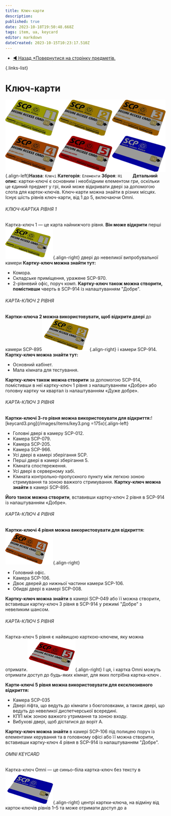 ```yaml
---
title: Ключ-карти
description: 
published: true
date: 2023-10-18T19:50:48.668Z
tags: item, ua, keycard
editor: markdown
dateCreated: 2023-10-15T10:23:17.510Z
---
```


- [:arrow_backward: Назад *Повернутися на сторінку предметів.](/uk/game/items#items)

{.links-list}
# Ключ-карти
![all_keycards.png](/images/items/all_keycards.png){.align-left}**Назва**: `Ключі`
**Категорія**: `Елементи`
**Зброя**: `Ні`
⠀
 ⠀
**Детальний опис**: картки-ключі є основним і необхідним елементом гри, оскільки це єдиний предмет у грі, який може відкривати двері за допомогою слота для карток-ключів. Ключ-карти можна знайти в різних місцях. Існує шість рівнів ключ-карти, від 1 до 5, включаючи Omni.
###### КЛЮЧ-КАРТКА РІВНЯ 1
Картка-ключ 1 — це карта найнижчого рівня. **Він може відкрити** перші![keycard1.png](/images/items/keycard1.png){.align-right} двері до невеликої випробувальної камери
**Картку-ключ можна знайти тут:**
- Комора.
- Складське приміщення, уражене SCP-970.
- 2-рівневий офіс, поруч комп.
**Картку-ключ також можна створити, помістивши** чверть в SCP-914 із налаштуванням "Добре".
###### КАРТА-КЛЮЧ 2 РІВНЯ
**Картки-ключа 2 можна використовувати, щоб відкрити двері** до камери SCP-895![keycard2.png](/images/items/keycard2.png){.align-right} і камери SCP-914.
**Картку-ключ можна знайти тут:**
- Основний кабінет.
- Мала кімната для тестування.

**Картку-ключ також можна створити** за допомогою SCP-914, помістивши в неї картку-ключ 1 рівня з налаштуванням «Добре» або головну картку чи квартал із налаштуванням «Дуже добре».
###### КАРТА-КЛЮЧ 3 РІВНЯ
**Картки-ключі 3-го рівня можна використовувати для відкриття:**![keycard3.png](/images/items/key3.png =175x){.align-left}

- Головні двері в камеру SCP-012.
- Камера SCP-079.
- Камера SCP-205.
- Камера SCP-966.
- Усі двері в камері зберігання SCP.
- Перші двері в камері зберігання 5.
- Кімната спостереження.
- Усі двері в серверному хабі.
- Кімната контрольно-пропускного пункту між легкою зоною стримування та зоною важкого стримування.
**Картку-ключ можна знайти** в камері SCP-895.

**Його також можна створити**, вставивши картку-ключ 2 рівня в SCP-914 із налаштуванням «Добре».
###### КАРТА-КЛЮЧ 4 РІВНЯ
**Картки-ключі 4 рівня можна використовувати для відкриття:**![keycard4.png](/images/items/keycard4.png){.align-right}

- Головний офіс.
- Камера SCP-106.
- Двоє дверей до нижньої частини камери SCP-106.
- Обидві двері в камері SCP-008.

**Картку-ключ можна знайти** в камері SCP-049 або її можна створити, вставивши картку-ключ 3 рівня в SCP-914 у режимі "Добре" з невеликим шансом.
###### КАРТА-КЛЮЧ 5 РІВНЯ
Картка-ключ 5 рівня є найвищою карткою-ключем, яку можна отримати.![keycard5.png](/images/items/keycard5.png){.align-right} І ця, і картка Omni можуть отримати доступ до будь-яких кімнат, для яких потрібна картка-ключ .

**Карти-ключі 5 рівня можна використовувати для ексклюзивного відкриття:**

- Камера SCP-035
- Двері ліфта, що ведуть до кімнати з боєголовками, а також двері, що ведуть до невеликої диспетчерської всередині.
- КПП між зоною важкого утримання та зоною входу.
- Вибухові двері, щоб дістатися до воріт А.

**Картку-ключ можна знайти** в камері SCP-106 під полицею поруч із елементами керування та в головному офісі або її можна створити, вставивши картку-ключ 4 рівня в SCP-914 із налаштуванням "Добре".
###### OMNI KEYCARD
Картка-ключ Omni — це синьо-біла картка-ключ без тексту в![keycard6.png](/images/items/keycard6.png){.align-right} центрі картки-ключа, на відміну від карток-ключів рівнів 1–5 та може отримати доступ до a
